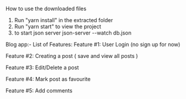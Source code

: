 How to use the downloaded files

1) Run "yarn install" in the extracted folder
2) Run "yarn start" to view the project
3) to start json server json-server --watch db.json  

Blog app:-
List of Features: 
Feature #1: User Login (no sign up for now)
  
Feature #2: Creating a post ( save and view all posts )

Feature #3: Edit/Delete a post
  
Feature #4: Mark post as favourite
  
Feature #5: Add comments
